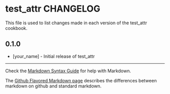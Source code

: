 test_attr CHANGELOG
===================

This file is used to list changes made in each version of the test_attr cookbook.

0.1.0
-----
- [your_name] - Initial release of test_attr

- - -
Check the [Markdown Syntax Guide](http://daringfireball.net/projects/markdown/syntax) for help with Markdown.

The [Github Flavored Markdown page](http://github.github.com/github-flavored-markdown/) describes the differences between markdown on github and standard markdown.
